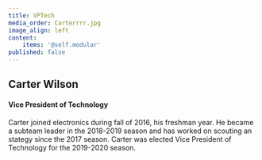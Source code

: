```yaml
---
title: VPTech
media_order: Carterrrr.jpg
image_align: left
content:
    items: '@self.modular'
published: false
---
```


## Carter Wilson
#### Vice President of Technology
Carter joined electronics during fall of 2016, his freshman year. He became a subteam leader in the 2018-2019 season and has worked on scouting an stategy since the 2017 season. Carter was elected Vice President of Technology for the 2019-2020 season.